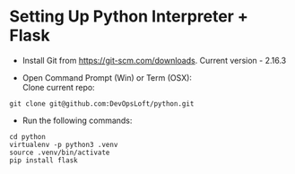 # Setting Up Python Interpreter + Flask

* Install Git from https://git-scm.com/downloads. Current version - 2.16.3

* Open Command Prompt (Win) or Term (OSX):
<br>Clone current repo:<br>
```
git clone git@github.com:DevOpsLoft/python.git
```
* Run the following commands:
```
cd python
virtualenv -p python3 .venv
source .venv/bin/activate
pip install flask
```
